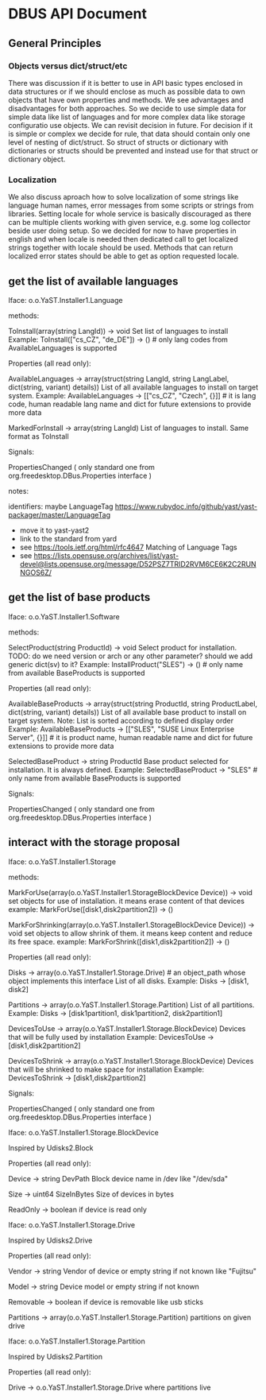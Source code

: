 # DBUS API Document

## General Principles

### Objects versus dict/struct/etc

There was discussion if it is better to use in API basic types enclosed in data structures
or if we should enclose as much as possible data to own objects that have
own properties and methods. We see advantages and disadvantages for both approaches.
So we decide to use simple data for simple data like list of languages and for more complex data
like storage configuratio use objects. We can revisit decision in future.
For decision if it is simple or complex we decide for rule, that data should
contain only one level of nesting of dict/struct. So struct of structs or dictionary with dictionaries or structs
should be prevented and instead use for that struct or dictionary object.

### Localization

We also discuss aproach how to solve localization of some strings like language human names,
error messages from some scripts or strings from libraries.
Setting locale for whole service is basically discouraged as there can be multiple clients
working with given service, e.g. some log collector beside user doing setup.
So we decided for now to have properties in english and when locale is needed then dedicated call to get
localized strings together with locale should be used. Methods that can return localized error states
should be able to get as option requested locale.

## get the list of available languages

Iface: o.o.YaST.Installer1.Language

methods:

  ToInstall(array(string LangId)) -> void
    Set list of languages to install
    Example:
      ToInstall(["cs_CZ", "de_DE"]) -> () # only lang codes from AvailableLanguages is supported

Properties (all read only):

  AvailableLanguages -> array(struct(string LangId, string LangLabel, dict(string, variant) details))
    List of all available languages to install on target system.
    Example:
      AvailableLanguages -> [["cs_CZ", "Czech", {}]] # it is lang code, human readable lang name and dict for future extensions to provide more data

  MarkedForInstall -> array(string LangId)
    List of languages to install. Same format as ToInstall

Signals:

  PropertiesChanged ( only standard one from org.freedesktop.DBus.Properties interface )


notes:

identifiers: maybe LanguageTag https://www.rubydoc.info/github/yast/yast-packager/master/LanguageTag
- move it to yast-yast2
- link to the standard from yard
- see https://tools.ietf.org/html/rfc4647 Matching of Language Tags
- see https://lists.opensuse.org/archives/list/yast-devel@lists.opensuse.org/message/D52PSZ7TRID2RVM6CE6K2C2RUNNGOS6Z/

## get the list of base products

Iface: o.o.YaST.Installer1.Software

methods:

  SelectProduct(string ProductId) -> void
    Select product for installation.
    TODO: do we need version or arch or any other parameter? should we add generic dict(sv) to it?
    Example:
      InstallProduct("SLES") -> () # only name from available BaseProducts is supported

Properties (all read only):

  AvailableBaseProducts -> array(struct(string ProductId, string ProductLabel, dict(string, variant) details))
    List of all available base product to install on target system.
    Note: List is sorted according to defined display order
    Example:
      AvailableBaseProducts -> [["SLES", "SUSE Linux Enterprise Server", {}]] # it is product name, human readable name and dict for future extensions to provide more data

  SelectedBaseProduct -> string ProductId
    Base product selected for installation. It is always defined.
    Example:
      SelectedBaseProduct -> "SLES" # only name from available BaseProducts is supported

Signals:

  PropertiesChanged ( only standard one from org.freedesktop.DBus.Properties interface )


## interact with the storage proposal

Iface: o.o.YaST.Installer1.Storage

methods:

  MarkForUse(array(o.o.YaST.Installer1.StorageBlockDevice Device)) -> void
    set objects for use of installation. it means erase content of that devices
    example:
      MarkForUse([disk1,disk2partition2]) -> ()

  MarkForShrinking(array(o.o.YaST.Installer1.StorageBlockDevice Device)) -> void
    set objects to allow shrink of them. it means keep content and reduce its free space.
    example:
      MarkForShrink([disk1,disk2partition2]) -> ()

Properties (all read only):

  Disks -> array(o.o.YaST.Installer1.Storage.Drive)  # an object\_path whose object implements this interface
    List of all disks.
    Example:
      Disks -> [disk1, disk2]

  Partitions -> array(o.o.YaST.Installer1.Storage.Partition)
    List of all partitions.
    Example:
      Disks -> [disk1partition1, disk1partition2, disk2partition1]

  DevicesToUse -> array(o.o.YaST.Installer1.Storage.BlockDevice)
    Devices that will be fully used by installation
    Example:
      DevicesToUse -> [disk1,disk2partition2]

  DevicesToShrink -> array(o.o.YaST.Installer1.Storage.BlockDevice)
    Devices that will be shrinked to make space for installation
    Example:
      DevicesToShrink -> [disk1,disk2partition2]

Signals:

  PropertiesChanged ( only standard one from org.freedesktop.DBus.Properties interface )

Iface: o.o.YaST.Installer1.Storage.BlockDevice

Inspired by Udisks2.Block

Properties (all read only):

  Device -> string DevPath
    Block device name in /dev like "/dev/sda"

  Size -> uint64 SizeInBytes
    Size of devices in bytes

  ReadOnly -> boolean
    if device is read only

Iface: o.o.YaST.Installer1.Storage.Drive

Inspired by Udisks2.Drive

Properties (all read only):

  Vendor -> string
    Vendor of device or empty string if not known like "Fujitsu"

  Model -> string
    Device model or empty string if not known

  Removable -> boolean
    if device is removable like usb sticks

  Partitions -> array(o.o.YaST.Installer1.Storage.Partition)
    partitions on given drive

Iface: o.o.YaST.Installer1.Storage.Partition

Inspired by Udisks2.Partition

Properties (all read only):

  Drive -> o.o.YaST.Installer1.Storage.Drive
    where partitions live
